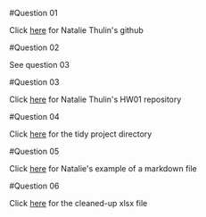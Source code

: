 #Question 01

Click [here](https://github.com/NThulin) for Natalie Thulin's github

#Question 02

See question 03

#Question 03 

Click [here](https://github.com/NThulin/tfcb-homework01) for Natalie Thulin's HW01 repository

#Question 04 

Click [here](https://github.com/NThulin/tfcb-homework01/tree/master/organized-project-directory) for the tidy project directory

#Question 05

Click [here](https://github.com/NThulin/tfcb-homework01/tree/master/Question%2005) for Natalie's example of a markdown file

#Question 06

Click [here](https://github.com/NThulin/tfcb-homework01/tree/master/organized-project-directory/data) for the cleaned-up xlsx file
